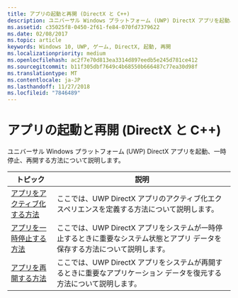 ```yaml
---
title: アプリの起動と再開 (DirectX と C++)
description: ユニバーサル Windows プラットフォーム (UWP) DirectX アプリを起動、一時停止、再開する方法について説明します。
ms.assetid: c35025f8-0450-2f61-fe84-070fd7379622
ms.date: 02/08/2017
ms.topic: article
keywords: Windows 10, UWP, ゲーム, DirectX, 起動, 再開
ms.localizationpriority: medium
ms.openlocfilehash: ac2f7e70d813ea3314d897eedb5e245d781ce412
ms.sourcegitcommit: b11f305dbf7649c4b68550b666487c77ea30d98f
ms.translationtype: MT
ms.contentlocale: ja-JP
ms.lasthandoff: 11/27/2018
ms.locfileid: "7846489"
---
```

# <a name="launching-and-resuming-apps-directx-and-c"></a>アプリの起動と再開 (DirectX と C++)



ユニバーサル Windows プラットフォーム (UWP) DirectX アプリを起動、一時停止、再開する方法について説明します。

| トピック | 説明 |
|---------------------------------------------------------------------|-----------------------------------------------------------------------------------------------------------------|
| [アプリをアクティブ化する方法](how-to-activate-an-app-directx-and-cpp.md) | ここでは、UWP DirectX アプリのアクティブ化エクスペリエンスを定義する方法について説明します。 |
| [アプリを一時停止する方法](how-to-suspend-an-app-directx-and-cpp.md) | ここでは、UWP DirectX アプリをシステムが一時停止するときに重要なシステム状態とアプリ データを保存する方法について説明します。 |
| [アプリを再開する方法](how-to-resume-an-app-directx-and-cpp.md) | ここでは、UWP DirectX アプリをシステムが再開するときに重要なアプリケーション データを復元する方法について説明します。 |
 

 

 




